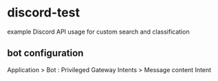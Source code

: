 # discord-test
example Discord API usage for custom search and classification

## bot configuration

Application > Bot : Privileged Gateway Intents > Message content Intent
